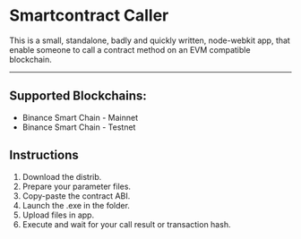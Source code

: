 # Smartcontract Caller

This is a small, standalone, badly and quickly written, node-webkit app, that enable someone to call a contract method on an EVM compatible blockchain.

<hr>

## Supported Blockchains:

- Binance Smart Chain - Mainnet
- Binance Smart Chain - Testnet

## Instructions

1. Download the distrib.
1. Prepare your parameter files.
1. Copy-paste the contract ABI.
1. Launch the .exe in the folder.
1. Upload files in app.
1. Execute and wait for your call result or transaction hash.

